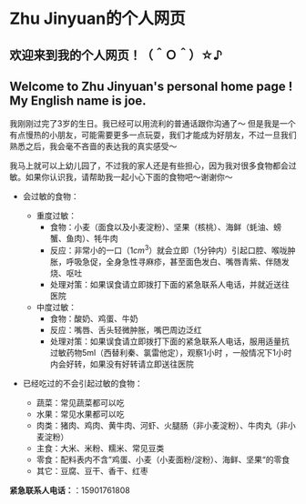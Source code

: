 # Zhu Jinyuan的个人网页

## 欢迎来到我的个人网页！（＾Ｏ＾）☆♪
## Welcome to Zhu Jinyuan's personal home page ! My English name is joe.

我刚刚过完了3岁的生日。我已经可以用流利的普通话跟你沟通了～
但是我是一个有点慢热的小朋友，可能需要更多一点玩耍，我们才能成为好朋友，不过一旦我们熟悉之后，我会毫不吝啬的表达我的真实感受～

我马上就可以上幼儿园了，不过我的家人还是有些担心，因为我对很多食物都会过敏。如果你认识我，请帮助我一起小心下面的食物吧～谢谢你～

- 会过敏的食物：
  - 重度过敏：
    - 食物：小麦（面食以及小麦淀粉）、坚果（核桃）、海鲜（蚝油、螃蟹、鱼肉）、牦牛肉
    - 反应：非常小的一口（1$cm^3$）就会立即（1分钟内）引起口腔、喉咙肿胀，呼吸急促，全身急性寻麻疹，甚至面色发白、嘴唇青紫、伴随发烧、呕吐
    - 处理对策：如果误食请立即拨打下面的紧急联系人电话，并就近送往医院
  - 中度过敏：
    - 食物：酸奶、鸡蛋、牛奶
    - 反应：嘴唇、舌头轻微肿胀，嘴巴周边泛红
    - 处理对策：如果误食请立即拨打下面的紧急联系人电话，服用适量抗过敏药物5ml（西替利秦、氯雷他定），观察1小时 ，一般情况下1小时内会好转，如果没有好转请立即送往医院


- 已经吃过的不会引起过敏的食物：
  - 蔬菜：常见蔬菜都可以吃
  - 水果：常见水果都可以吃
  - 肉类：猪肉、鸡肉、黄牛肉、河虾、火腿肠（非小麦淀粉）、牛肉丸（非小麦淀粉）
  - 主食：大米、米粉、糯米、常见豆类
  - 零食：配料表内不含”鸡蛋、小麦（小麦面粉/淀粉）、海鲜、坚果“的零食
  - 其它：豆腐、豆干、香干、红枣

**紧急联系人电话：**：15901761808
